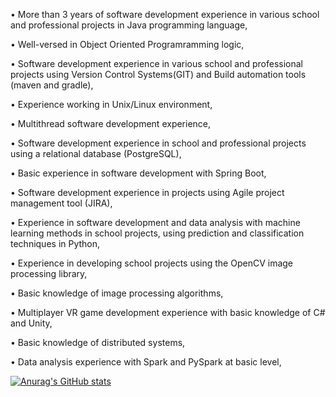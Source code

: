 •	More than 3 years of software development experience in various school and professional projects in Java programming language,

•	Well-versed in Object Oriented Programramming logic,

•	Software development experience in various school and professional projects using Version Control Systems(GIT) and Build automation tools (maven and gradle),

•	Experience working in Unix/Linux environment,

•	Multithread software development experience,

•	Software development experience in school and professional projects using a relational database (PostgreSQL),

•	Basic experience in software development with Spring Boot,

•	Software development experience in projects using Agile project management tool (JIRA),

•	Experience in software development and data analysis with machine learning methods in school projects, using prediction and classification techniques in Python,

•	Experience in developing school projects using the OpenCV image processing library,

•	Basic knowledge of image processing algorithms,

•	Multiplayer VR game development experience with basic knowledge of C# and Unity,

•	Basic knowledge of distributed systems,

•	Data analysis experience with Spark and PySpark at basic level,

[![Anurag's GitHub stats](https://github-readme-stats.vercel.app/api?username=orhundemir)](https://github.com/anuraghazra/github-readme-stats)
